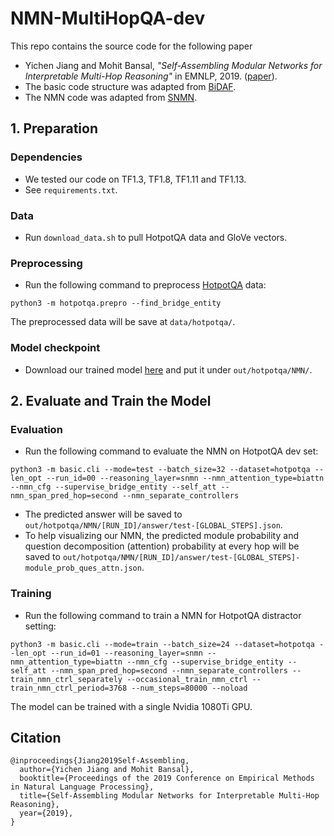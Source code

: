 # NMN-MultiHopQA-dev
This repo contains the source code for the following paper 
* Yichen Jiang and Mohit Bansal, *"Self-Assembling Modular Networks for Interpretable Multi-Hop Reasoning"* in EMNLP, 2019. ([paper](https://arxiv.org/pdf/1909.05803.pdf)).
* The basic code structure was adapted from [BiDAF](https://github.com/allenai/bi-att-flow).
* The NMN code was adapted from [SNMN](https://github.com/ronghanghu/snmn).

## 1. Preparation
### Dependencies
* We tested our code on TF1.3, TF1.8, TF1.11 and TF1.13.
* See `requirements.txt`.

### Data
* Run `download_data.sh` to pull HotpotQA data and GloVe vectors.

### Preprocessing
* Run the following command to preprocess [HotpotQA](https://hotpotqa.github.io/) data:
```
python3 -m hotpotqa.prepro --find_bridge_entity
```
The preprocessed data will be save at `data/hotpotqa/`.

### Model checkpoint
* Download our trained model [here](https://drive.google.com/file/d/122qcL4NKh2lbw7erbqxjxUhh-782F_Nc/view?usp=sharing) and put it under `out/hotpotqa/NMN/`.


## 2. Evaluate and Train the Model
### Evaluation
* Run the following command to evaluate the NMN on HotpotQA dev set:
```
python3 -m basic.cli --mode=test --batch_size=32 --dataset=hotpotqa --len_opt --run_id=00 --reasoning_layer=snmn --nmn_attention_type=biattn --nmn_cfg --supervise_bridge_entity --self_att --nmn_span_pred_hop=second --nmn_separate_controllers
```

* The predicted answer will be saved to `out/hotpotqa/NMN/[RUN_ID]/answer/test-[GLOBAL_STEPS].json`.
* To help visualizing our NMN, the predicted module probability and question decomposition (attention) probability at every hop will be saved to `out/hotpotqa/NMN/[RUN_ID]/answer/test-[GLOBAL_STEPS]-module_prob_ques_attn.json`.

### Training
* Run the following command to train a NMN for HotpotQA distractor setting:
```
python3 -m basic.cli --mode=train --batch_size=24 --dataset=hotpotqa --len_opt --run_id=01 --reasoning_layer=snmn --nmn_attention_type=biattn --nmn_cfg --supervise_bridge_entity --self_att --nmn_span_pred_hop=second --nmn_separate_controllers --train_nmn_ctrl_separately --occasional_train_nmn_ctrl --train_nmn_ctrl_period=3768 --num_steps=80000 --noload
```
The model can be trained with a single Nvidia 1080Ti GPU.

## Citation
```
@inproceedings{Jiang2019Self-Assembling, 
  author={Yichen Jiang and Mohit Bansal}, 
  booktitle={Proceedings of the 2019 Conference on Empirical Methods in Natural Language Processing}, 
  title={Self-Assembling Modular Networks for Interpretable Multi-Hop Reasoning}, 
  year={2019}, 
}
```